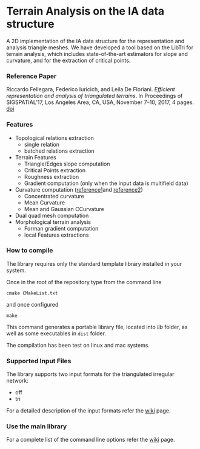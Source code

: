 # Terrain Analysis on the IA data structure #

A 2D implementation of the IA data structure for the representation 
and analysis triangle meshes. We have developed a tool based on the LibTri for
terrain analysis, which includes state-of-the-art estimators for slope
and curvature, and for the extraction of critical points. 

### Reference Paper ###

Riccardo Fellegara, Federico Iuricich, and Leila De Floriani. 
*Efficient representation and analysis of triangulated terrains*.
In Proceedings of SIGSPATIAL’17, Los Angeles Area, CA, USA, November 7–10, 2017, 4 pages.
[doi](https://doi.org/10.1145/3139958.3140050)

### Features ###

+ Topological relations extraction
    * single relation
    * batched relations extraction
+ Terrain Features
    * Triangle/Edges slope computation
    * Critical Points extraction
    * Roughness extraction
    * Gradient computation (only when the input data is multifield data)
+ Curvature computation ([reference1](http://dl.acm.org/citation.cfm?id=1463498)and [reference2](http://www.umiacs.umd.edu/~deflo/papers/2010grapp/2010grapp.pdf))
    * Concentrated curvature
    * Mean Curvature
    * Mean and Gaussian CCurvature 
+ Dual quad mesh computation
+ Morphological terrain analysis 
    * Forman gradient computation
    * local Features extractions
### How to compile ###

The library requires only the standard template library installed in your system.

Once in the root of the repository type from the command line
```
cmake CMakeList.txt
```
and once configured
```
make
```
This command generates a portable library file, located into *lib* folder, as well as some executables in `dist` folder.

The compilation has been test on linux and mac systems.

### Supported Input Files ###

The library supports two input formats for the triangulated irregular network:
+ off
+ tri

For a detailed description of the input formats refer the [wiki](https://github.com/FellegaraR/Terrain_Trees/wiki/Supported-Input-Formats) page.

### Use the main library ###

For a complete list of the command line options refer the [wiki](https://github.com/FellegaraR/Terrain_Analysis_on_IA/wiki/Command-line-parameters) page.
